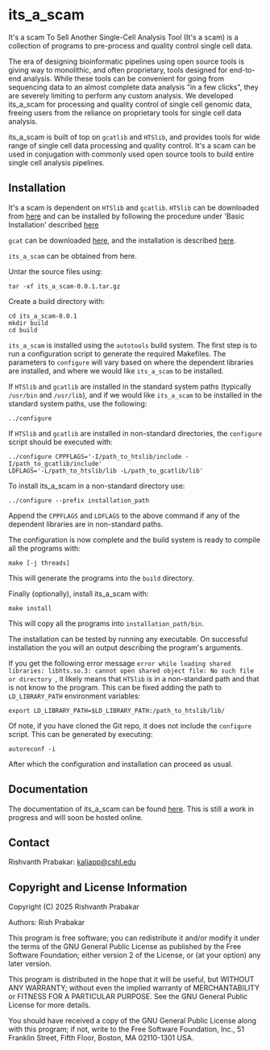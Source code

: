 # its_a_scam

It's a scam To Sell Another Single-Cell Analysis Tool (It's a scam) is a
collection of programs to pre-process and quality control single cell
data.

The era of designing bioinformatic pipelines using open source
tools is giving way to monolithic, and often proprietary, tools designed
for end-to-end analysis. While these tools can be convenient for going
from sequencing data to an almost complete data analysis "in a few
clicks", they are severely limiting to perform any custom analysis. We
developed its_a_scam for processing and quality control of single cell
genomic data, freeing users from the reliance on proprietary tools for
single cell data analysis.

its_a_scam is built of top on `gcatlib` and `HTSlib`, and provides tools
for wide range of single cell data processing and quality control.  It's
a scam can be used in conjugation with commonly used open source tools
to build entire single cell analysis pipelines. 


## Installation
It's a scam is dependent on `HTSlib` and `gcatlib`. `HTSlib` can be
downloaded from [here](https://www.htslib.org/download/) and 
can be installed by following the procedure under 
'Basic Installation' described 
[here](https://github.com/samtools/htslib/blob/develop/INSTALL)

`gcat` can be downloaded
[here](https://github.com/rishvanth-kp/gcatlib),
and the installation is described 
[here](https://github.com/rishvanth-kp/gcatlib). 

`its_a_scam` can be obtained from here.

Untar the source files using:
```
tar -xf its_a_scam-0.0.1.tar.gz
```

Create a build directory with:
```
cd its_a_scam-0.0.1
mkdir build 
cd build
```

`its_a_scam` is installed using the `autotools` build system.  The first
step is to run a configuration script to generate the required
Makefiles. The parameters to `configure` will vary based on where the
dependent libraries are installed, and where we would like `its_a_scam`
to be installed. 

If `HTSlib` and `gcatlib` are installed in the standard system paths
(typically `/usr/bin` and `/usr/lib`), and if we would like `its_a_scam`
to be installed in the standard system paths, use the following: 
```
../configure
```

If `HTSlib` and `gcatlib` are installed in non-standard directories,
the `configure` script should be executed with:
```
../configure CPPFLAGS='-I/path_to_htslib/include -I/path_to_gcatlib/include' 
LDFLAGS='-L/path_to_htslib/lib -L/path_to_gcatlib/lib'
```

To install its_a_scam in a non-standard directory use:
```
../configure --prefix installation_path
```

Append the `CPPFLAGS` and `LDFLAGS` to the above command if any of the
dependent libraries are in non-standard paths.


The configuration is now complete and the build system is ready to
compile all the programs with:
```
make [-j threads]
```
This will generate the programs into the `build` directory.


Finally (optionally), install its_a_scam with:
```
make install
```
This will copy all the programs into `installation_path/bin`.


The installation can be tested by running any executable. On successful
installation the you will an output describing the program's arguments. 

If you get the following error message 
`error while loading shared libraries: libhts.so.3: cannot open shared object file: No such file or directory `, 
it likely means that `HTSlib` is in a non-standard path and that is not
know to the program. This can be fixed adding the path to
`LD_LIBRARY_PATH` environment variables:
```
export LD_LIBRARY_PATH=$LD_LIBRARY_PATH:/path_to_htslib/lib/
```


Of note, if you have cloned the Git repo, it does not include the
`configure` script. This can be generated by executing:
```
autoreconf -i
```
After which the configuration and installation can proceed as usual.

## Documentation
The documentation of its_a_scam can be found 
[here](https://github.com/rishvanth-kp/its_a_scam/tree/main/doc).
This is still a work in progress and will soon be hosted online.


## Contact
Rishvanth Prabakar: kaliapp@cshl.edu

## Copyright and License Information
Copyright (C) 2025 Rishvanth Prabakar

Authors: Rish Prabakar

This program is free software; you can redistribute it and/or modify
it under the terms of the GNU General Public License as published by
the Free Software Foundation; either version 2 of the License, or
(at your option) any later version.

This program is distributed in the hope that it will be useful,
but WITHOUT ANY WARRANTY; without even the implied warranty of
MERCHANTABILITY or FITNESS FOR A PARTICULAR PURPOSE.  See the
GNU General Public License for more details.

You should have received a copy of the GNU General Public License along
with this program; if not, write to the Free Software Foundation, Inc.,
51 Franklin Street, Fifth Floor, Boston, MA 02110-1301 USA.
